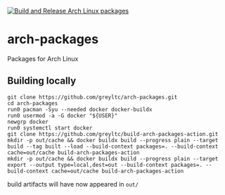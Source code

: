 [![Build and Release Arch Linux packages](https://github.com/greyltc/arch-packages/actions/workflows/build.yaml/badge.svg)](https://github.com/greyltc/arch-packages/actions/workflows/build.yaml)
# arch-packages
Packages for Arch Linux
## Building locally
```
git clone https://github.com/greyltc/arch-packages.git
cd arch-packages
run0 pacman -Syu --needed docker docker-buildx
run0 usermod -a -G docker "${USER}"
newgrp docker
run0 systemctl start docker
git clone https://github.com/greyltc/build-arch-packages-action.git
mkdir -p out/cache && docker buildx build --progress plain --target build --tag built --load --build-context packages=. --build-context cache=out/cache build-arch-packages-action
mkdir -p out/cache && docker buildx build --progress plain --target export --output type=local,dest=out --build-context packages=. --build-context cache=out/cache build-arch-packages-action
```
build artifacts will have now appeared in `out/`
